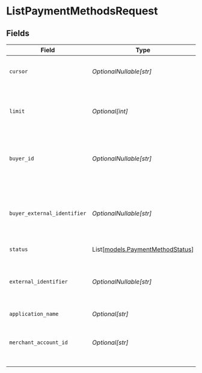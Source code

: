 # ListPaymentMethodsRequest


## Fields

| Field                                                                | Type                                                                 | Required                                                             | Description                                                          | Example                                                              |
| -------------------------------------------------------------------- | -------------------------------------------------------------------- | -------------------------------------------------------------------- | -------------------------------------------------------------------- | -------------------------------------------------------------------- |
| `cursor`                                                             | *OptionalNullable[str]*                                              | :heavy_minus_sign:                                                   | A pointer to the page of results to return.                          | ZXhhbXBsZTE                                                          |
| `limit`                                                              | *Optional[int]*                                                      | :heavy_minus_sign:                                                   | The maximum number of items that are at returned.                    | 20                                                                   |
| `buyer_id`                                                           | *OptionalNullable[str]*                                              | :heavy_minus_sign:                                                   | The ID of the buyer to filter payment methods by.                    | fe26475d-ec3e-4884-9553-f7356683f7f9                                 |
| `buyer_external_identifier`                                          | *OptionalNullable[str]*                                              | :heavy_minus_sign:                                                   | The external identifier of the buyer to filter payment methods by.   | buyer-12345                                                          |
| `status`                                                             | List[[models.PaymentMethodStatus](../models/paymentmethodstatus.md)] | :heavy_minus_sign:                                                   | N/A                                                                  |                                                                      |
| `external_identifier`                                                | *OptionalNullable[str]*                                              | :heavy_minus_sign:                                                   | The external identifier of the payment method to filter by.          | payment-method-12345                                                 |
| `application_name`                                                   | *Optional[str]*                                                      | :heavy_minus_sign:                                                   | N/A                                                                  |                                                                      |
| `merchant_account_id`                                                | *Optional[str]*                                                      | :heavy_minus_sign:                                                   | The ID of the merchant account to use for this request.              | default                                                              |